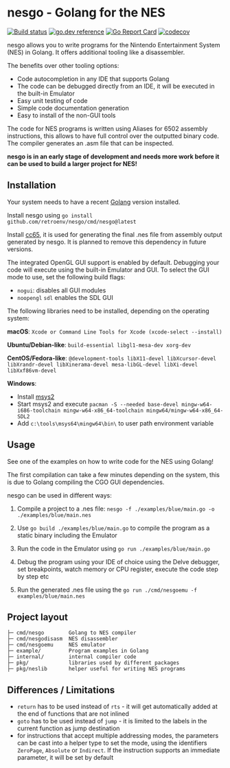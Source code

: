 # nesgo - Golang for the NES

[![Build status](https://github.com/retroenv/nesgo/actions/workflows/go.yaml/badge.svg?branch=main)](https://github.com/retroenv/nesgo/actions)
[![go.dev reference](https://img.shields.io/badge/go.dev-reference-007d9c?logo=go&logoColor=white&style=flat-square)](https://pkg.go.dev/github.com/retroenv/nesgo)
[![Go Report Card](https://goreportcard.com/badge/github.com/retroenv/nesgo)](https://goreportcard.com/report/github.com/retroenv/nesgo)
[![codecov](https://codecov.io/gh/retroenv/nesgo/branch/main/graph/badge.svg?token=NS5UY28V3A)](https://codecov.io/gh/retroenv/nesgo)

nesgo allows you to write programs for the Nintendo Entertainment System
(NES) in Golang. It offers additional tooling like a disassembler.

The benefits over other tooling options:

- Code autocompletion in any IDE that supports Golang
- The code can be debugged directly from an IDE, it will be executed in the
  built-in Emulator
- Easy unit testing of code
- Simple code documentation generation
- Easy to install of the non-GUI tools

The code for NES programs is written using Aliases for 6502 assembly
instructions, this allows to have full control over the outputted
binary code. The compiler generates an .asm file that can be inspected.

**nesgo is in an early stage of development and needs more work before it
can be used to build a larger project for NES!**

## Installation

Your system needs to have a recent [Golang](https://go.dev/) version installed.

Install nesgo using `go install github.com/retroenv/nesgo/cmd/nesgo@latest`

Install [cc65](https://github.com/cc65/cc65), it is used for generating 
the final .nes file from assembly output generated by nesgo.
It is planned to remove this dependency in future versions. 

The integrated OpenGL GUI support is enabled by default. Debugging
your code will execute using the built-in Emulator and GUI.
To select the GUI mode to use, set the following build flags:

* `nogui`: disables all GUI modules
* `noopengl` `sdl` enables the SDL GUI

The following libraries need to be installed, 
depending on the operating system:

**macOS**: `Xcode or Command Line Tools for Xcode (xcode-select --install)`

**Ubuntu/Debian-like**: `build-essential libgl1-mesa-dev xorg-dev`

**CentOS/Fedora-like**: `@development-tools libX11-devel libXcursor-devel
 libXrandr-devel libXinerama-devel mesa-libGL-devel libXi-devel
 libXxf86vm-devel`

**Windows**:
  * Install [msys2](http://www.msys2.org/) 
  * Start msys2 and execute `pacman -S --needed base-devel
    mingw-w64-i686-toolchain mingw-w64-x86_64-toolchain
    mingw64/mingw-w64-x86_64-SDL2`
  * Add `c:\tools\msys64\mingw64\bin\` to user path environment variable

## Usage

See one of the examples on how to write code for the NES using Golang!

The first compilation can take a few minutes depending on the system,
this is due to Golang compiling the CGO GUI dependencies.

nesgo can be used in different ways:

1. Compile a project to a .nes file:
 `nesgo -f ./examples/blue/main.go -o ./examples/blue/main.nes`

2. Use `go build ./examples/blue/main.go` to compile the program as a
 static binary including the Emulator

3. Run the code in the Emulator using `go run ./examples/blue/main.go`

4. Debug the program using your IDE of choice using the Delve debugger,
 set breakpoints, watch memory or CPU register, execute the code step by step etc

5. Run the generated .nes file using the `go run ./cmd/nesgoemu -f examples/blue/main.nes`

## Project layout

    ├─ cmd/nesgo        Golang to NES compiler
    ├─ cmd/nesgodisasm  NES disassembler
    ├─ cmd/nesgoemu     NES emulator
    ├─ example/         Program examples in Golang
    ├─ internal/        internal compiler code
    ├─ pkg/             libraries used by different packages
    ├─ pkg/neslib       helper useful for writing NES programs

## Differences / Limitations

* `return` has to be used instead of `rts` - it will get automatically
  added at the end of functions that are not inlined
* `goto` has to be used instead of `jump` - it is limited to the labels in the
  current function as jump destination
* for instructions that accept multiple addressing modes, the parameters can be
  cast into a helper type to set the mode, using the identifiers
  `ZeroPage`, `Absolute` or `Indirect`. If the instruction supports
  an immediate parameter, it will be set by default
